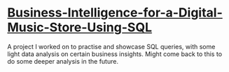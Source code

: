 # [Business-Intelligence-for-a-Digital-Music-Store-Using-SQL](https://git.io/JfTdA)

A project I worked on to practise and showcase SQL queries, with some light data analysis on certain business insights. Might come back to this to do some deeper analysis in the future.
